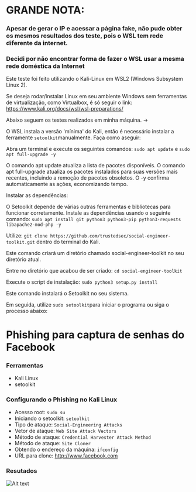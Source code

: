 # GRANDE NOTA:

### Apesar de gerar o IP e acessar a página fake, não pude obter os mesmos resultados dos teste, pois o WSL tem rede diferente da internet.

### Decidi por não encontrar forma de fazer o WSL usar a mesma rede doméstica da Internet

Este teste foi feito utilizando o Kali-Linux em WSL2 (Windows Subsystem Linux 2).

Se deseja rodar/instalar Linux em seu ambiente Windows sem ferramentas de virtualização, como Virtualbox, é só seguir o link:
https://www.kali.org/docs/wsl/wsl-preparations/

Abaixo seguem os testes realizados em minha máquina. ->

O WSL instala a versão 'mínima' do Kali, então é necessário instalar a ferramente ```setoolkit```manualmente. Faça como aseguir:

Abra um terminal e execute os seguintes comandos: ```sudo apt update``` e ```sudo apt full-upgrade -y```

O comando apt update atualiza a lista de pacotes disponíveis. O comando apt full-upgrade atualiza os pacotes instalados para suas versões mais recentes, incluindo a remoção de pacotes obsoletos. O -y confirma automaticamente as ações, economizando tempo.

Instalar as dependências:

O Setoolkit depende de várias outras ferramentas e bibliotecas para funcionar corretamente. Instale as dependências usando o seguinte comando: ```sudo apt install git python3 python3-pip python3-requests libapache2-mod-php -y```

Utilize: ```git clone https://github.com/trustedsec/social-engineer-toolkit.git``` dentro do terminal do Kali.

Este comando criará um diretório chamado social-engineer-toolkit no seu diretório atual.

Entre no diretório que acabou de ser criado: ```cd social-engineer-toolkit```

Execute o script de instalação: ```sudo python3 setup.py install```

Este comando instalará o Setoolkit no seu sistema.

Em seguida, utilize ```sudo setoolkit```para iniciar o programa ou siga o processo abaixo:

# Phishing para captura de senhas do Facebook

### Ferramentas

- Kali Linux
- setoolkit

### Configurando o Phishing no Kali Linux

- Acesso root: ``` sudo su ```
- Iniciando o setoolkit: ``` setoolkit ```
- Tipo de ataque: ``` Social-Engineering Attacks ```
- Vetor de ataque: ``` Web Site Attack Vectors ```
- Método de ataque: ```Credential Harvester Attack Method ```
- Método de ataque: ``` Site Cloner ```
- Obtendo o endereço da máquina: ``` ifconfig ```
- URL para clone: http://www.facebook.com

### Resutados

![Alt text](./passwd.png "Optional title")
